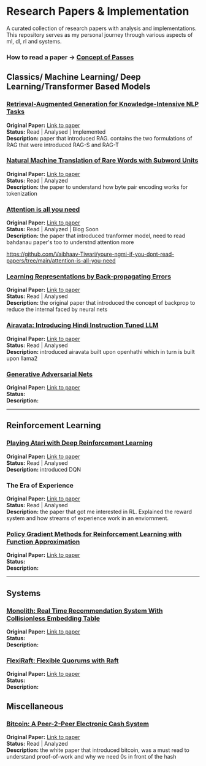 # Research Papers & Implementation

A curated collection of research papers with analysis and implementations. This repository serves as my personal journey through various aspects of ml, dl, rl and systems.

### How to read a paper -> [Concept of Passes](https://github.com/Vaibhaav-Tiwari/youre-ngmi-if-you-dont-read-papers/blob/main/how_to_read_a_paper.pdf)

## Classics/ Machine Learning/ Deep Learning/Transformer Based Models

### [Retrieval-Augmented Generation for Knowledge-Intensive NLP Tasks](https://github.com/Vaibhaav-Tiwari/youre-ngmi-if-you-dont-read-papers/tree/main/retrieval-augmented-generation-for-knowledge-intensive-NLP-tasks)
**Original Paper:** [Link to paper](https://arxiv.org/abs/2005.11401)  
**Status:** Read | Analysed | Implemented                                            
**Description:** paper that introduced RAG. contains the two formulations of RAG that were introduced RAG-S and RAG-T

### [Natural Machine Translation of Rare Words with Subword Units](https://github.com/Vaibhaav-Tiwari/youre-ngmi-if-you-dont-read-papers/tree/main/natural-machine-translation-of-rare-words-with-subword-units)
**Original Paper:** [Link to paper](https://arxiv.org/pdf/1508.07909)  
**Status:**   Read | Analyzed        
**Description:** the paper to understand how byte pair encoding works for tokenization

### [Attention is all you need](https://github.com/Vaibhaav-Tiwari/youre-ngmi-if-you-dont-read-papers/tree/main/attention-is-all-you-need)
**Original Paper:** [Link to paper](https://arxiv.org/pdf/1706.03762)  
**Status:**   Read | Analyzed | Blog Soon             
**Description:** the paper that introduced tranformer model, need to read bahdanau paper's too to understnd attention more

https://github.com/Vaibhaav-Tiwari/youre-ngmi-if-you-dont-read-papers/tree/main/attention-is-all-you-need

### [Learning Representations by Back-propagating Errors](https://github.com/Vaibhaav-Tiwari/youre-ngmi-if-you-dont-read-papers/tree/main/learning-representations-by-backpropagating-errors)
**Original Paper:** [Link to paper](https://www.iro.umontreal.ca/~vincentp/ift3395/lectures/backprop_old.pdf)  
**Status:** Read | Analysed      
**Description:** the original paper that introduced the concept of backprop to reduce the internal faced by neural nets 

### [Airavata: Introducing Hindi Instruction Tuned LLM](https://github.com/Vaibhaav-Tiwari/youre-ngmi-if-you-dont-read-papers/tree/main/airavata-introducing-hindi-instruction-tuned-llm)
**Original Paper:** [Link to paper](https://arxiv.org/pdf/2401.15006)  
**Status:** Read | Analysed    
**Description:** introduced airavata built upon openhathi which in turn is built upon llama2

### [Generative Adversarial Nets](./deep-learning/another-paper-folder)
**Original Paper:** [Link to paper](https://papers.nips.cc/paper_files/paper/2014/hash/f033ed80deb0234979a61f95710dbe25-Abstract.html)  
**Status:**   
**Description:** 

---

## Reinforcement Learning

### [Playing Atari with Deep Reinforcement Learning](https://github.com/Vaibhaav-Tiwari/youre-ngmi-if-you-dont-read-papers/tree/main/playing-atari-with-deep-reinforcement-learning)
**Original Paper:** [Link to paper](https://arxiv.org/abs/1312.5602)                                                                                                                          
**Status:** Read | Analysed  
**Description:** introduced DQN

### The Era of Experience
**Original Paper:** [Link to paper](https://storage.googleapis.com/deepmind-media/Era-of-Experience%20/The%20Era%20of%20Experience%20Paper.pdf)  
**Status:**  Read | Analysed                                                                                                     
**Description:** the paper that got me interested in RL. Explained the reward system and how streams of experience work in an enviornment. 

### [Policy Gradient Methods for Reinforcement Learning with Function Approximation ](./reinforcement-learning/another-rl-folder)
**Original Paper:** [Link to paper](https://proceedings.neurips.cc/paper_files/paper/1999/file/464d828b85b0bed98e80ade0a5c43b0f-Paper.pdf)  
**Status:**  
**Description:** 

---

## Systems

### [Monolith: Real Time Recommendation System With Collisionless Embedding Table](./systems/paper-folder-name)
**Original Paper:** [Link to paper](https://arxiv.org/pdf/2209.07663)  
**Status:**   
**Description:** 

### [FlexiRaft: Flexible Quorums with Raft](./systems/another-systems-folder)
**Original Paper:** [Link to paper](https://www.cidrdb.org/cidr2023/papers/p83-yadav.pdf)  
**Status:**   
**Description:** 

## Miscellaneous

### [Bitcoin: A Peer-2-Peer Electronic Cash System](https://github.com/Vaibhaav-Tiwari/youre-ngmi-if-you-dont-read-papers/tree/main/bitcoin-a-peer-to-peer-electronic-cash-system)
**Original Paper:** [Link to paper](https://bitcoin.org/bitcoin.pdf)  
**Status:** Read | Analyzed    
**Description:** the white paper that introduced bitcoin, was a must read to understand proof-of-work and why we need 0s in front of the hash

